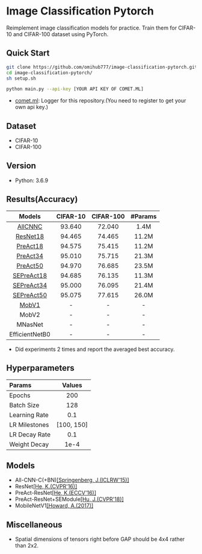 # Image Classification Pytorch
Reimplement image classification models for practice. Train them for CIFAR-10 and CIFAR-100 dataset using PyTorch.

## Quick Start

```bash
git clone https://github.com/omihub777/image-classification-pytorch.git
cd image-classification-pytorch/
sh setup.sh

python main.py --api-key [YOUR API KEY OF COMET.ML]
```
* [comet.ml](https://www.comet.ml/): Logger for this repository.(You need to register to get your own api key.)

## Dataset
* CIFAR-10
* CIFAR-100

## Version
* Python: 3.6.9


## Results(Accuracy)

|Models|CIFAR-10|CIFAR-100|#Params|
|:--:|:--:|:--:|:--:|
|[AllCNNC](https://arxiv.org/abs/1412.6806)|93.640|72.040|1.4M|
|[ResNet18](https://arxiv.org/abs/1512.03385)|94.465|74.465|11.2M|
|[PreAct18](https://arxiv.org/abs/1603.05027)|94.575|75.415|11.2M|
|[PreAct34](https://arxiv.org/abs/1603.05027)|95.010|75.715|21.3M|
|[PreAct50](https://arxiv.org/abs/1603.05027)|94.970|76.685|23.5M|
|[SEPreAct18](https://arxiv.org/abs/1709.01507)|94.685|76.135|11.3M|
|[SEPreAct34](https://arxiv.org/abs/1709.01507)|95.000|76.095|21.4M|
|[SEPreAct50](https://arxiv.org/abs/1709.01507)|95.075|77.615|26.0M|
|[MobV1](https://arxiv.org/abs/1704.04861)|-|-|-|
|MobV2|-|-|-|
|MNasNet|-|-|-|
|EfficientNetB0|-|-|-|

* Did experiments 2 times and report the averaged best accuracy.

## Hyperparameters
|Params|Values|
|:--|:--:|
|Epochs| 200|
|Batch Size| 128|
|Learning Rate| 0.1|
|LR Milestones| [100, 150]|
|LR Decay Rate| 0.1|
|Weight Decay| 1e-4|

## Models
* All-CNN-C(+BN)[[Springenberg, J.(ICLRW'15)]](https://arxiv.org/abs/1412.6806)
* ResNet[[He, K.(CVPR'16)]](https://arxiv.org/abs/1512.03385)
* PreAct-ResNet[[He, K.(ECCV'16)]](https://arxiv.org/abs/1603.05027)
* PreAct-ResNet+SEModule[[Hu, J.(CVPR'18)]](https://arxiv.org/abs/1709.01507)
* MobileNetV1[[Howard, A.(2017)]](https://arxiv.org/abs/1704.04861)

## Miscellaneous
* Spatial dimensions of tensors right before GAP should be 4x4 rather than 2x2.
